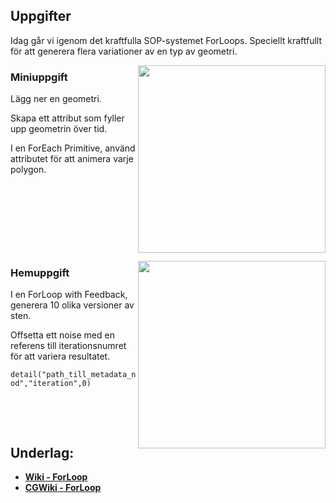 ## Uppgifter

Idag går vi igenom det kraftfulla SOP-systemet ForLoops. Speciellt kraftfullt för att generera flera variationer av en typ av geometri.

<img src="https://i.giphy.com/media/v1.Y2lkPTc5MGI3NjExYzM5NzBjNGhzZjgzOTNkaHoyeWV1Y2xzOWYyaXB1dzlldm0zMWEzdSZlcD12MV9pbnRlcm5hbF9naWZfYnlfaWQmY3Q9Zw/kTKvTU6lUu3vrRCi5f/giphy.gif" align="right" width="300">

### Miniuppgift

Lägg ner en geometri.

Skapa ett attribut som fyller upp geometrin över tid.

I en ForEach Primitive, använd attributet för att animera varje polygon.

&nbsp;

&nbsp;

&nbsp;

&nbsp;

<img src="https://github.com/user-attachments/assets/ae63cd47-7fde-4b18-ba1f-d1b824953a3f" align="right" width="300">

### Hemuppgift

I en ForLoop with Feedback, generera 10 olika versioner av sten.

Offsetta ett noise med en referens till iterationsnumret för att variera resultatet.

`detail("path_till_metadata_nod","iteration",0)`

&nbsp;

&nbsp;

## Underlag:
- [**Wiki - ForLoop**](https://github.com/Studio-Konkret/Technical-Direction/wiki/ForLoop)
- [**CGWiki - ForLoop**](https://tokeru.com/cgwiki/ForLoops.html)
